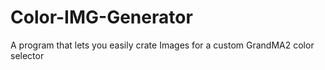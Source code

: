 # Color-IMG-Generator
A program that lets you easily crate Images for a custom GrandMA2 color selector
